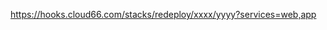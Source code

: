 <!-- layout:code post: redeployment-hook_for-docker-stacks -->


https://hooks.cloud66.com/stacks/redeploy/xxxx/yyyy?services=web,app
